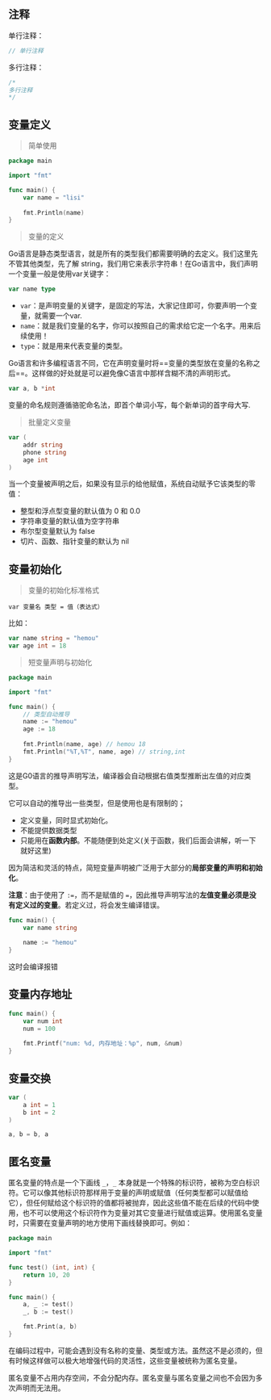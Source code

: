 ## 注释

单行注释：

```go
// 单行注释
```

多行注释：

```go
/*
多行注释
*/
```

## 变量定义

> 简单使用

```go
package main

import "fmt"

func main() {
    var name = "lisi"
    
    fmt.Println(name)
}
```

> 变量的定义

Go语言是静态类型语言，就是所有的类型我们都需要明确的去定义。我们这里先不管其他类型，先了解 string，我们用它来表示字符串！在Go语言中，我们声明一个变量一般是使用var关键字：

```go
var name type
```

+ `var`：是声明变量的关键字，是固定的写法，大家记住即可，你要声明一个变量，就需要一个var.
+ `name`：就是我们变量的名字，你可以按照自己的需求给它定一个名字。用来后续使用！
+ `type`：就是用来代表变量的类型。

Go语言和许多编程语言不同，它在声明变量时将==变量的类型放在变量的名称之后==。这样做的好处就是可以避免像C语言中那样含糊不清的声明形式。

```go
var a, b *int
```

变量的命名规则遵循骆驼命名法，即首个单词小写，每个新单词的首字母大写.

> 批量定义变量

```go
var (
    addr string
    phone string
    age int
)
```

当一个变量被声明之后，如果没有显示的给他赋值，系统自动赋予它该类型的零值：

+ 整型和浮点型变量的默认值为 0 和 0.0
+ 字符串变量的默认值为空字符串
+ 布尔型变量默认为 false
+ 切片、函数、指针变量的默认为 nil

## 变量初始化

> 变量的初始化标准格式

```
var 变量名 类型 = 值（表达式）
```

比如：

```go
var name string = "hemou"
var age int = 18
```

> 短变量声明与初始化

```go
package main

import "fmt"

func main() {
    // 类型自动推导
    name := "hemou"
    age := 18
    
    fmt.Println(name, age) // hemou 18
    fmt.Println("%T,%T", name, age) // string,int
}
```

这是G0语言的推导声明写法，编译器会自动根据右值类型推断出左值的对应类型。

它可以自动的推导出一些类型，但是使用也是有限制的；

+ 定义变量，同时显式初始化。
+ 不能提供数据类型
+ 只能用在**函数内部**。不能随便到处定义(关于函数，我们后面会讲解，听一下就好这里)

因为简洁和灵活的特点，简短变量声明被广泛用于大部分的**局部变量的声明和初始化**。

**注意**：由于使用了 `:=`，而不是赋值的 `=`，因此推导声明写法的**左值变量必须是没有定义过的变量**。若定义过，将会发生编译错误。

```go
func main() {
	var name string
	
	name := "hemou"
}
```

这时会编译报错

## 变量内存地址

```go
func main() {
	var num int
    num = 100
    
    fmt.Printf("num: %d, 内存地址：%p", num, &num)
}
```

## 变量交换

```go
var (
    a int = 1
    b int = 2
)

a, b = b, a
```

## 匿名变量

匿名变量的特点是一个下画线 `_`，`_` 本身就是一个特殊的标识符，被称为空白标识符。它可以像其他标识符那样用于变量的声明或赋值（任何类型都可以赋值给它），但任何赋给这个标识符的值都将被抛弃，因此这些值不能在后续的代码中使用，也不可以使用这个标识符作为变量对其它变量进行赋值或运算。使用匿名变量时，只需要在变量声明的地方使用下画线替换即可。例如：

```go
package main

import "fmt"

func test() (int, int) {
	return 10, 20
}

func main() {
	a, _ := test()
	_, b := test()

	fmt.Print(a, b)
}
```

在编码过程中，可能会遇到没有名称的变量、类型或方法。虽然这不是必须的，但有时候这样做可以极大地增强代码的灵活性，这些变量被统称为匿名变量。

匿名变量不占用内存空间，不会分配内存。匿名变量与匿名变量之间也不会因为多次声明而无法用。